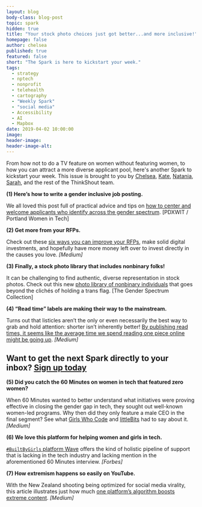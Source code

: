 ```yaml
---
layout: blog
body-class: blog-post
topic: spark
hidden: true
title: "Your stock photo choices just got better...and more inclusive!"
homepage: false
author: chelsea
published: true
featured: false
short: "The Spark is here to kickstart your week."
tags:
  - strategy
  - nptech
  - nonprofit
  - telehealth
  - cartography
  - "Weekly Spark"
  - "social media"
  - Accessibility
  - AI
  - Mapbox
date: 2019-04-02 10:00:00
image:
header-image:
header-image-alt:
---
```

From how not to do a TV feature on women without featuring women, to how you can attract a more diverse applicant pool, here's another Spark to kickstart your week. This issue is brought to you by [Chelsea](https://thinkshout.com/team/chelsea/), [Kate](https://thinkshout.com/team/kate/), [Natania](https://thinkshout.com/team/natania/), [Sarah](https://thinkshout.com/team/sarah/), and the rest of the ThinkShout team.

**(1) Here’s how to write a gender inclusive job posting.**  

We all loved this post full of practical advice and tips on [how to center and welcome applicants who identify across the gender spectrum](http://www.pdxwit.org/blog/2019/03/18/how-to-write-an-inclusive-job-posting). [PDXWIT / Portland Women in Tech]

**(2) Get more from your RFPs.**  

Check out these [six ways you can improve your RFPs](https://medium.com/threespot/rfps-dont-have-to-suck-492bc20f0466), make solid digital investments, and hopefully have more money left over to invest directly in the causes you love. _[Medium]_

**(3) Finally, a stock photo library that includes nonbinary folks!**  

It can be challenging to find authentic, diverse representation in stock photos. Check out this new [photo library of nonbinary individuals](https://broadlygenderphotos.vice.com/) that goes beyond the clichés of holding a trans flag. [The Gender Spectrum Collection]

**(4) “Read time” labels are making their way to the mainstream.**  

Turns out that listicles aren’t the only or even necessarily the best way to grab and hold attention: shorter isn’t inherently better! [By publishing read times, it seems like the average time we spend reading one piece online might be going up](https://medium.com/@howard24/a-5-minute-read-about-the-x-minute-read-and-longform-writing-7fe5949798a6). _[Medium]_


## Want to get the next Spark directly to your inbox? [**Sign up today**](http://eepurl.com/dFrmtn)  


**(5) Did you catch the 60 Minutes on women in tech that featured zero women?**  

When 60 Minutes wanted to better understand what initiatives were proving effective in closing the gender gap in tech, they sought out well-known women-led programs. Why then did they only feature a male CEO in the final segment? See what [Girls Who Code](https://onezero.medium.com/erasing-women-in-tech-how-60-minutes-ignored-womens-voices-stories-and-expertise-7ee8e157c262) and [littleBits](https://medium.com/@ayahbdeir/an-insiders-look-at-why-women-end-up-on-the-cutting-room-floor-71a4865a15b0) had to say about it. _[Medium]_

**(6) We love this platform for helping women and girls in tech.**  

[`#BuiltByGirls` platform Wave](https://www.forbes.com/sites/erinspencer1/2019/03/08/in-a-world-builtbygirls-female-mentorship-thrives/#532fcdc92fbd) offers the kind of holistic pipeline of support that is lacking in the tech industry and lacking mention in the aforementioned 60 Minutes interview. _[Forbes]_

**(7) How extremism happens so easily on YouTube.**  

With the New Zealand shooting being optimized for social media virality, this article illustrates just how much [one platform’s algorithm boosts extreme content](https://medium.com/@guillaumechaslot/how-youtubes-a-i-boosts-alternative-facts-3cc276f47cf7). _[Medium]_
